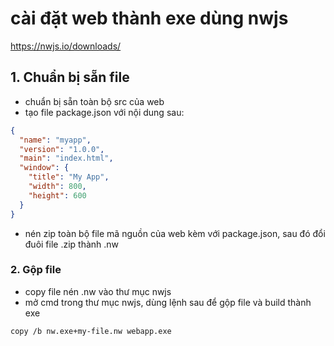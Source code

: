 # cài đặt web thành exe dùng nwjs

https://nwjs.io/downloads/

## 1. Chuẩn bị sẵn file

- chuẩn bị sẵn toàn bộ src của web
- tạo file package.json với nội dung sau:
```json
{
  "name": "myapp",
  "version": "1.0.0",
  "main": "index.html",
  "window": {
    "title": "My App",
    "width": 800,
    "height": 600
  }
}
```
- nén zip toàn bộ file mã nguồn của web kèm với package.json, sau đó đổi đuôi file .zip thành .nw

### 2. Gộp file

- copy file nén .nw vào thư mục nwjs
- mở cmd trong thư mục nwjs, dùng lệnh sau để gộp file và build thành exe 

```shell script
copy /b nw.exe+my-file.nw webapp.exe
```
